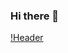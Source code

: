 ### Hi there 👋

[!Header](./codeandjazz/aquilonino_a_cute_isometric_perspective_3D_mini_diorama_of_a_ho_94a182f2-57a0-4f79-8994-26cbca0371ee_upscayl_4x_realesrgan-x4plus-anime.jpg)

<!--
**codeandjazz/codeandjazz** is a ✨ _special_ ✨ repository because its `README.md` (this file) appears on your GitHub profile.

Here are some ideas to get you started:

- 🔭 I’m currently working on ...
- 🌱 I’m currently learning ...
- 👯 I’m looking to collaborate on ...
- 🤔 I’m looking for help with ...
- 💬 Ask me about ...
- 📫 How to reach me: ...
- 😄 Pronouns: ...
- ⚡ Fun fact: ...
-->
